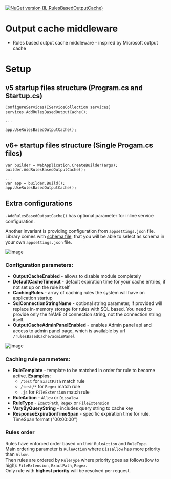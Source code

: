 [![NuGet version (IL.RulesBasedOutputCache)](https://img.shields.io/nuget/v/IL.RulesBasedOutputCache.svg?style=flat-square)](https://www.nuget.org/packages/IL.RulesBasedOutputCache/)
# Output cache middleware

* Rules based output cache middleware - inspired by Microsoft output cache

# Setup

## v5 startup files structure (Program.cs and Startup.cs)
```
ConfigureServices(IServiceCollection services)
services.AddRulesBasedOutputCache();

...

app.UseRulesBasedOutputCache();

```
## v6+ startup files structure (Single Progam.cs files)
```
var builder = WebApplication.CreateBuilder(args);
builder.AddRulesBasedOutputCache();

...
var app = builder.Build();
app.UseRulesBasedOutputCache();

```

## Extra configurations

`.AddRulesBasedOutputCache()` has optional parameter for inline service configuration.

Another invariant is providing configuration from `appsettings.json` file.
Library comes with [schema file](https://github.com/lelekaihor/IL.RulesBasedOutputCache/blob/main/Code/appsettings.outputcache.schema.json), that you will be able to select as schema in your own `appsettings.json` file.

![image](https://github.com/lelekaihor/IL.RulesBasedOutputCache/assets/67684686/73181010-30d2-4228-96eb-c3d2d9530ecb)

### Configuration parameters:
- **OutputCacheEnabled** - allows to disable module completely
- **DefaultCacheTimeout** - default expiration time for your cache entries, if not set up on the rule itself
- **CachingRules** - array of caching rules the system will have on application startup
- **SqlConnectionStringName** - optional string parameter, if provided will replace in-memory storage for rules with SQL based. You need to provide only the NAME of connection string, not the connection string itself.
- **OutputCacheAdminPanelEnabled** - enables Admin panel api and access to admin panel page, which is available by url `/rulesBasedCache/adminPanel`

![image](https://github.com/lelekaihor/IL.RulesBasedOutputCache/assets/67684686/57d762a9-cce0-4cbe-a3e0-e135eca25153)

### Caching rule parameters:

- **RuleTemplate** - template to be matched in order for rule to become active. **Examples**:
    - `/test` for `ExactPath` match rule
    - `/test/*` for `Regex` match rule
    - `.js` for `FileExtension` match rule
- **RuleAction** - `Allow` or `Dissalow`
- **RuleType** - `ExactPath`, `Regex` or `FileExtension`
- **VaryByQueryString** - includes query string to cache key
- **ResponseExpirationTimeSpan** - specific expiration time for rule. TimeSpan format ("00:00:00")

### Rules order

Rules have enforced order based on their `RuleAction` and `RuleType`. <br/>
Main ordering parameter is `RuleAction` where `Dissallow` has more priority than `Allow`. <br/>
Then rules are ordered by `RuleType` where priority goes as follows(low to high): `FileExtension`, `ExactPath`, `Regex`. <br/>
Only rule with **highest priority** will be resolved per request.